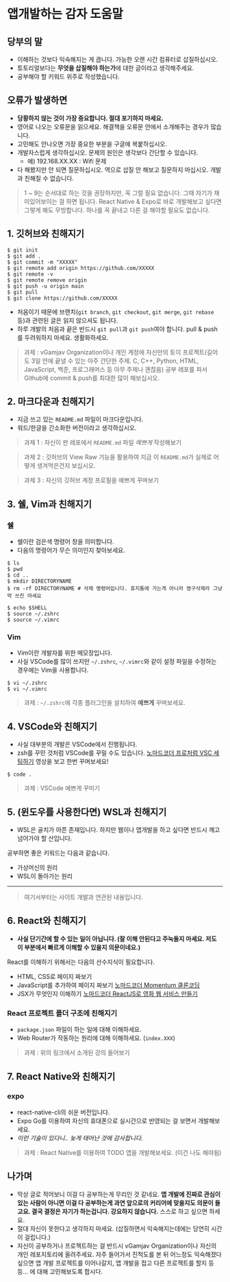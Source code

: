# 앱개발하는 감자 도움말

## 당부의 말

- 이해하는 것보다 익숙해지는 게 큽니다. 가능한 오랜 시간 컴퓨터로 삽질하십시오.
- 튜토리얼보다는 **무엇을 삽질해야 하는가**에 대한 글이라고 생각해주세요.
- 공부해야 할 키워드 위주로 작성했습니다.

## 오류가 발생하면

- **당황하지 않는 것이 가장 중요합니다. 절대 포기하지 마세요.**
- 영어로 나오는 오류문을 읽으세요. 해결책을 오류문 안에서 소개해주는 경우가 많습니다.
- 고민해도 안나오면 가장 중요한 부분을 구글에 복붙하십시오.
- 개발자스럽게 생각하십시오. 문제의 원인은 생각보다 간단할 수 있습니다.
  - 예) 192.168.XX.XX : Wifi 문제
- 다 해봤지만 안 되면 질문하십시오. 역으로 삽질 안 해보고 질문하지 마십시오. 개발과 친해질 수 없습니다.

> 1 ~ 9는 순서대로 하는 것을 권장하지만, 꼭 그럴 필요 없습니다. 그때 자기가 재미있어보이는 걸 하면 됩니다. React Native & Expo로 바로 개발해보고 싶다면 그렇게 해도 무방합니다. 하나를 꼭 끝내고 다른 걸 해야할 필요도 없습니다.

## 1. 깃허브와 친해지기

```shell
$ git init
$ git add .
$ git commit -m "XXXXX"
$ git remote add origin https://github.com/XXXXX
$ git remote -v
$ git remote remove origin
$ git push -u origin main
$ git pull
$ git clone https://github.com/XXXXX
```

- 처음이기 때문에 브랜치(`git branch`, `git checkout`, `git merge`, `git rebase` 등)과 관련된 글은 읽지 않으셔도 됩니다.
- 하루 개발의 처음과 끝은 반드시 `git pull`과 `git push`여야 합니다. pull & push를 두려워하지 마세요. 생활화하세요.

> 과제 : vGamjav Organization이나 개인 계정에 자신만의 토이 프로젝트(길어도 3일 안에 끝낼 수 있는 아주 간단한 주제. C, C++, Python, HTML, JavaScript, 백준, 프로그래머스 등 아무 주제나 괜찮음) 공부 레포를 파서 Github에 commit & push를 최대한 많이 해보십시오.

## 2. 마크다운과 친해지기

- 지금 쓰고 있는 `README.md` 파일이 마크다운입니다.
- 워드/한글을 간소화한 버전이라고 생각하십시오.

> 과제 1 : 자신이 판 레포에서 `README.md` 파일 _예쁘게_ 작성해보기

> 과제 2 : 깃허브의 View Raw 기능을 활용하여 지금 이 `README.md`가 실제로 어떻게 생겨먹은건지 보십시오.

> 과제 3 : 자신의 깃허브 계정 프로필을 예쁘게 꾸며보기

## 3. 쉘, Vim과 친해지기

### 쉘

- 쉘이란 검은색 명령어 창을 의미합니다.
- 다음의 명령어가 무슨 의미인지 찾아보세요.

```shell
$ ls
$ pwd
$ cd ..
$ mkdir DIRECTORYNAME
$ rm -rf DIRECTORYNAME # 삭제 명령어입니다. 휴지통에 가는게 아니라 영구삭제라 그냥 막 쓰진 마세요
```

```shell
$ echo $SHELL
$ source ~/.zshrc
$ source ~/.vimrc
```

### Vim

- Vim이란 개발자를 위한 메모장입니다.
- 사실 VSCode를 많이 쓰지만 `~/.zshrc`, `~/.vimrc`와 같이 설정 파일을 수정하는 경우에는 Vim을 사용합니다.

```shell
$ vi ~/.zshrc
$ vi ~/.vimrc
```

> 과제 : `~/.zshrc`에 각종 플러그인을 설치하여 **예쁘게** 꾸며보세요.

## 4. VSCode와 친해지기

- 사실 대부분의 개발은 VSCode에서 진행됩니다.
- zsh를 꾸민 것처럼 VSCode를 꾸밀 수도 있습니다. [노마드코더 프로처럼 VSC 세팅하기](https://www.youtube.com/shorts/cdqULOmORVU) 영상을 보고 한번 꾸며보세요!

```shell
$ code .
```

> 과제 : VSCode 예쁘게 꾸미기

## 5. (윈도우를 사용한다면) WSL과 친해지기

- WSL은 골치가 아픈 존재입니다. 하지만 웹이나 앱개발을 하고 싶다면 반드시 깨고 넘어가야 할 산입니다.

공부하면 좋은 키워드는 다음과 같습니다.

- 가상머신의 원리
- WSL이 돌아가는 원리

---

> 여기서부터는 사이트 개발과 연관된 내용입니다.

## 6. React와 친해지기

- **사실 단기간에 할 수 있는 일이 아닙니다. (잘 이해 안된다고 주눅들지 마세요. 저도 이 부분에서 빠르게 이해할 수 있을지 의문이네요.)**

React를 이해하기 위해서는 다음의 선수지식이 필요합니다.

- HTML, CSS로 페이지 짜보기
- JavaScript를 추가하여 페이지 짜보기 [노마드코더 Momentum 클론코딩](https://nomadcoders.co/javascript-for-beginners?utm_medium=website&utm_source=webpage&utm_campaign=roadmap)
- JSX가 무엇인지 이해하기 [노마드코더 ReactJS로 영화 웹 서비스 만들기](https://nomadcoders.co/react-for-beginners/lectures/3281)

### React 프로젝트 폴더 구조에 친해지기

- `package.json` 파일이 하는 일에 대해 이해하세요.
- Web Router가 작동하는 원리에 대해 이해하세요. (`index.XXX`)

> 과제 : 위의 링크에서 소개된 강의 들어보기

## 7. React Native와 친해지기

### expo

- react-native-cli의 쉬운 버전입니다.
- Expo Go를 이용하여 자신의 휴대폰으로 실시간으로 반영되는 걸 보면서 개발해보세요.
- _이런 기술이 있다니.. 늦게 태어난 것에 감사합니다._

> 과제 : React Native를 이용하여 TODO 앱을 개발해보세요. (이건 나도 해야됨)

## 나가며

- 막상 글로 적어보니 이걸 다 공부하는게 무리인 것 같네요. **앱 개발에 진짜로 관심이 있는 사람이 아니면 이걸 다 공부하는게 과연 앞으로의 커리어에 맞을지도 의문이 들고요. 결국 결정은 자기가 하는겁니다. 강요하지 않습니다.** 스스로 하고 싶으면 하세요.
- 절대 자신이 못한다고 생각하지 마세요. (삽질하면서 익숙해지는데에는 당연히 시간이 걸립니다.)
- 자신이 공부하거나 프로젝트하는 걸 반드시 vGamjav Organization이나 자신의 개인 레포지토리에 올려주세요. 자주 들어가서 진척도를 본 뒤 어느정도 익숙해졌다 싶으면 앱 개발 프로젝트를 이어나갈지, 앱 개발을 접고 다른 프로젝트를 할지 등등... 에 대해 고민해보도록 합시다.

